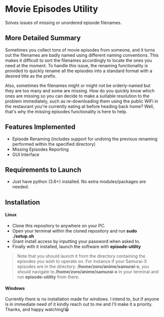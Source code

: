 # Movie Episodes Utility
Solves issues of missing or unordered episode filenames.

## More Detailed Summary
Sometimes you collect tons of movie episodes from someone, and it turns out 
the filenames are badly named using different naming conventions. This makes 
it difficult to sort the filenames accordingly to locate the ones you need at 
the moment. To handle this issue, the renaming functionality is provided to 
quickly rename all the episodes into a standard format with a desired title 
as the prefix.

Also, sometimes the filenames might or might not be orderly-named but they are 
too many and some are missing. How do you quickly know which ones are missing 
so you can decide to make a suitable resolution to the problem immediately, 
such as re-downloading them using the public WiFi in the restaurant you're 
currently eating at before heading back home? 
Well, that's why the missing episodes functionality is here to help.

## Features Implemented
- Episode Renaming (includes support for undoing the previous renaming 
performed within the specified directory)
- Missing Episodes Reporting
- GUI Interface

## Requirements to Launch
- Just have python (3.6+) installed. No extra modules/packages are needed.

## Installation
#### Linux
- Clone this repository to anywhere on your PC.
- Open your terminal within the cloned repository and run __sudo ./setup.sh__
- Grant install access by inputting your password when asked to.
- Finally with it installed, launch the software with __episode-utility__

> Note that you should launch it from the directory containing the episodes you 
wish to operate on. For instance if your Samurai-X episodes are in the directory: 
__/home/zoro/anime/samurai-x__, you should navigate to 
__/home/zoro/anime/samurai-x__ in your terminal and run __episode-utility__ 
from there.

#### Windows
Currently there is no installation made for windows. I intend to, but if 
anyone is in immediate need of it kindly reach out to me and I'll make it a 
priority. Thanks, and happy watching!😀
